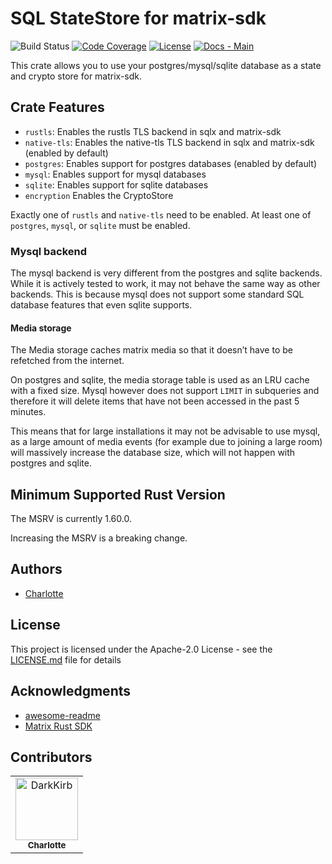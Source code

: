 # SQL StateStore for matrix-sdk

![Build Status](https://img.shields.io/github/workflow/status/DarkKirb/matrix-sdk-statestore-sql/Build%20checks)
[![Code Coverage](https://img.shields.io/coveralls/github/DarkKirb/matrix-sdk-statestore-sql)](https://coveralls.io/github/DarkKirb/matrix-sdk-statestore-sql)
[![License](https://img.shields.io/badge/License-Apache%202.0-yellowgreen.svg)](https://opensource.org/licenses/Apache-2.0)
[![Docs - Main](https://img.shields.io/badge/docs-main-blue.svg?style=flat-square)](https://darkkirb.github.io/matrix-sdk-statestore-sql/rust/matrix_sdk_statestore_sql/)

This crate allows you to use your postgres/mysql/sqlite database as a state and crypto store for matrix-sdk.

## Crate Features

- `rustls`: Enables the rustls TLS backend in sqlx and matrix-sdk
- `native-tls`: Enables the native-tls TLS backend in sqlx and matrix-sdk (enabled by default)
- `postgres`: Enables support for postgres databases (enabled by default)
- `mysql`: Enables support for mysql databases
- `sqlite`: Enables support for sqlite databases
- `encryption` Enables the CryptoStore

Exactly one of `rustls` and `native-tls` need to be enabled. At least one of `postgres`, `mysql`, or `sqlite` must be enabled.

### Mysql backend

The mysql backend is very different from the postgres and sqlite backends.
While it is actively tested to work, it may not behave the same way as other backends.
This is because mysql does not support some standard SQL database features that even sqlite supports.

#### Media storage

The Media storage caches matrix media so that it doesn’t have to be refetched from the internet.

On postgres and sqlite, the media storage table is used as an LRU cache with a fixed size. Mysql however does not support `LIMIT` in subqueries and therefore it will delete items that have not been accessed in the past 5 minutes.

This means that for large installations it may not be advisable to use mysql, as a large amount of media events (for example due to joining a large room) will massively increase the database size, which will not happen with postgres and sqlite.

## Minimum Supported Rust Version
The MSRV is currently 1.60.0.

Increasing the MSRV is a breaking change.
## Authors

- [Charlotte](https://github.com/DarkKirb)

## License

This project is licensed under the Apache-2.0 License - see the [LICENSE.md](LICENSE.md) file for details

## Acknowledgments

- [awesome-readme](https://github.com/matiassingers/awesome-readme)
- [Matrix Rust SDK](https://github.com/matrix-org/matrix-rust-sdk)

## Contributors

<!-- readme: contributors -start -->
<table>
<tr>
    <td align="center">
        <a href="https://github.com/DarkKirb">
            <img src="https://avatars.githubusercontent.com/u/23011243?v=4" width="100;" alt="DarkKirb"/>
            <br />
            <sub><b>Charlotte</b></sub>
        </a>
    </td></tr>
</table>
<!-- readme: contributors -end -->
